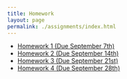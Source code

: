 ```yaml
---
title: Homework
layout: page
permalink: ./assignments/index.html
---
```


- [Homework 1 (Due September 7th)](./homework1.html)
- [Homework 2 (Due September 14th)](./homework2.html)
- [Homework 3 (Due September 21st)](./homework3.html)
- [Homework 4 (Due September 28th)](./homework4.html)

